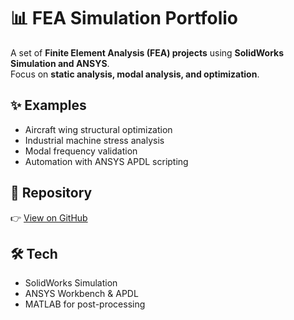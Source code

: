 # 📊 FEA Simulation Portfolio

A set of **Finite Element Analysis (FEA) projects** using **SolidWorks Simulation and ANSYS**.  
Focus on **static analysis, modal analysis, and optimization**.

## ✨ Examples
- Aircraft wing structural optimization
- Industrial machine stress analysis
- Modal frequency validation
- Automation with ANSYS APDL scripting

## 📂 Repository
👉 [View on GitHub](https://github.com/JeremieDiatta/fea-portfolio)

## 🛠️ Tech
- SolidWorks Simulation
- ANSYS Workbench & APDL
- MATLAB for post-processing

